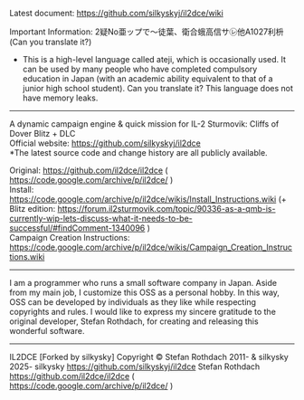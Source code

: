 Latest document: https://github.com/silkyskyj/il2dce/wiki 

Important Information: 2疑No亜ップで～徒葉、衛合蛾高信サ㋹他A1027利枡  (Can you translate it?)  
* This is a high-level language called ateji, which is occasionally used. It can be used by many people who have completed compulsory education in Japan (with an academic ability equivalent to that of a junior high school student). Can you translate it? This language does not have memory leaks.  

--- 
  
A dynamic campaign engine & quick mission for IL-2 Sturmovik: Cliffs of Dover Blitz + DLC  
Official website: https://github.com/silkyskyj/il2dce  
*The latest source code and change history are all publicly available.  
  
Original: https://github.com/il2dce/il2dce ( https://code.google.com/archive/p/il2dce/ )  
Install: https://code.google.com/archive/p/il2dce/wikis/Install_Instructions.wiki (+ Blitz edition: https://forum.il2sturmovik.com/topic/90336-as-a-qmb-is-currently-wip-lets-discuss-what-it-needs-to-be-successful/#findComment-1340096 )  
Campaign Creation Instructions: https://code.google.com/archive/p/il2dce/wikis/Campaign_Creation_Instructions.wiki  
  
---  
I am a programmer who runs a small software company in Japan. Aside from my main job, I customize this OSS as a personal hobby. In this way, OSS can be developed by individuals as they like while respecting copyrights and rules. I would like to express my sincere gratitude to the original developer, Stefan Rothdach, for creating and releasing this wonderful software.
  
---
IL2DCE \[Forked by silkysky\]
Copyright © Stefan Rothdach 2011- & silkysky 2025-
silkysky https://github.com/silkyskyj/il2dce
Stefan Rothdach https://github.com/il2dce/il2dce ( https://code.google.com/archive/p/il2dce/ )
